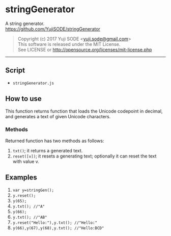 # stringGenerator
A string generator.  
https://github.com/YujiSODE/stringGenerator

>Copyright (c) 2017 Yuji SODE \<yuji.sode@gmail.com\>  
>This software is released under the MIT License.  
>See LICENSE or http://opensource.org/licenses/mit-license.php
______

## Script
* `stringGenerator.js`

## How to use
This function returns function that loads the Unicode codepoint in decimal, and generates a text of given Unicode characters.  
### Methods
Returned function has two methods as follows:
1. `txt()`; it returns a generated text.
2. `reset([v])`; it resets a generating text; optionally it can reset the text with value v.

## Examples
1. `var y=stringGen();`
2. `y.reset();`
3. `y(65);`
4. `y.txt(); //"A"`
5. `y(66);`
6. `y.txt(); //"AB"`
7. `y.reset("Hello:"),y.txt(); //"Hello:"`
8. `y(66),y(67),y(68),y.txt(); //"Hello:BCD"`
